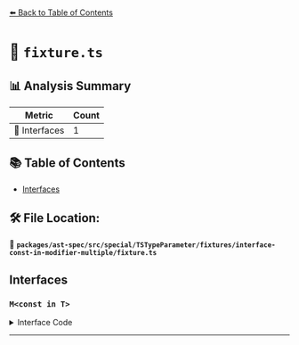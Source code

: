 [⬅️ Back to Table of Contents](../../../../../../../index.md)

# 📄 `fixture.ts`

## 📊 Analysis Summary

| Metric | Count |
|--------|-------|
| 📐 Interfaces | 1 |

## 📚 Table of Contents

- [Interfaces](#interfaces)

## 🛠️ File Location:
📂 **`packages/ast-spec/src/special/TSTypeParameter/fixtures/interface-const-in-modifier-multiple/fixture.ts`**

## Interfaces

### `M<const in T>`

<details><summary>Interface Code</summary>

```ts
interface M<const in T> {}
```
</details>


---